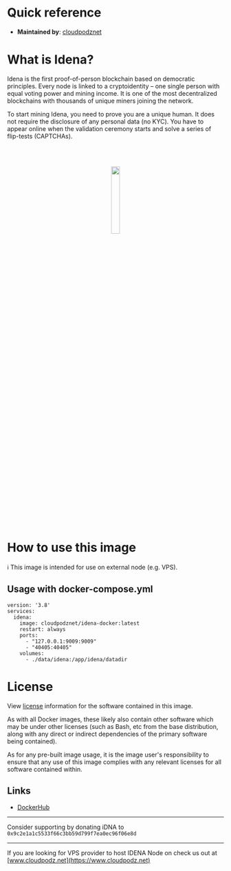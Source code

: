 # Quick reference

- **Maintained by**: [cloudpodznet](https://github.com/cloudpodznet)

# What is Idena?
Idena is the first proof-of-person blockchain based on democratic principles. Every node is linked to a cryptoidentity – one single person with equal voting power and mining income. It is one of the most decentralized blockchains with thousands of unique miners joining the network.

To start mining Idena, you need to prove you are a unique human. It does not require the disclosure of any personal data (no KYC). You have to appear online when the validation ceremony starts and solve a series of flip-tests (CAPTCHAs).

<br />
<br />
<p align="center">
  <a href="https://hub.docker.com/r/cloudpodznet/idena-docker" target="_blank">
    <img height="20%" width="20%" src="https://www.idena.io/static/images/idena-logo-round.svg">
  </a>
</p>
<br />
<br />

# How to use this image
:information_source: This image is intended for use on external node (e.g. VPS).

## Usage with docker-compose.yml
```
version: '3.8'
services:
  idena:
    image: cloudpodznet/idena-docker:latest
    restart: always
    ports:
      - "127.0.0.1:9009:9009"
      - "40405:40405"
    volumes:
      - ./data/idena:/app/idena/datadir
```

# License
View [license](https://github.com/idena-network/idena-go/blob/master/LICENSE) information for the software contained in this image.

As with all Docker images, these likely also contain other software which may be under other licenses (such as Bash, etc from the base distribution, along with any direct or indirect dependencies of the primary software being contained).

As for any pre-built image usage, it is the image user's responsibility to ensure that any use of this image complies with any relevant licenses for all software contained within.

## Links
- [DockerHub](https://hub.docker.com/r/cloudpodznet/idena-docker)

---

Consider supporting by donating iDNA to `0x9c2e1a1c5533f66c3bb59d799f7ea0ec96f06e8d`

---

If you are looking for VPS provider to host IDENA Node on check us out at [www.cloudpodz.net](https://www.cloudpodz.net)